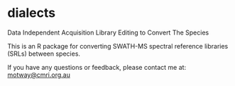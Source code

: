 # dialects

Data Independent Acquisition Library Editing to Convert The Species

This is an R package for converting SWATH-MS spectral reference libraries (SRLs) between species.

If you have any questions or feedback, please contact me at: motway@cmri.org.au
